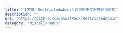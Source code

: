 ```yaml
---
title: "【内网】RestrictedAdmin：远程启用受限管理员模式"
description: ""
url: "https://github.com/GhostPack/RestrictedAdmin"
category: "Miscellaneous"
---
```

